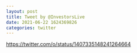 ```yaml
--- 
layout: post 
title: Tweet by @InvestorsLive 
date: 2021-06-22 1624369826 
categories: twitter 
--- 
```

https://twitter.com/o/status/1407335148241264664